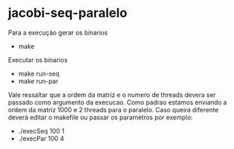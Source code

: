 # jacobi-seq-paralelo

Para a execução gerar os binarios
* make

Executar os binarios
* make run-seq
* make run-par

Vale ressaltar que a ordem da matriz e o numero de threads devera ser passado como argumento da execucao. 
Como padrao estamos enviando a ordem da matriz 1000 e 2 threads para o paralelo. 
Caso queira diferente deverá editar o makefile ou passar os parametros por exemplo:
* ./execSeq 100 1
* ./execPar 100 4
